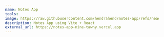 ```yaml
---
name: Notes App
tools: 
image: https://raw.githubusercontent.com/hendrahend/notes-app/refs/heads/main/assets/screenshot1.png
description: Notes App using Vite + React
external_url: https://notes-app-nine-tawny.vercel.app
---
```

